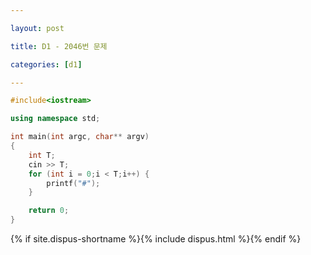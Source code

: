 ```yaml
---

layout: post

title: D1 - 2046번 문제

categories: [d1]

---
```


~~~cpp
#include<iostream>

using namespace std;

int main(int argc, char** argv)
{
	int T;
	cin >> T;
	for (int i = 0;i < T;i++) {
		printf("#");
	}

	return 0;
}
~~~

{% if site.dispus-shortname %}{% include dispus.html %}{% endif %}